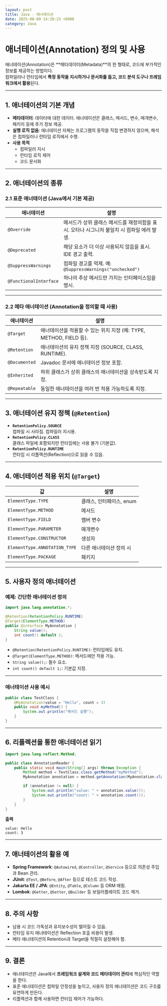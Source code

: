 ```yaml
---
layout: post
title: Java - 애너테이션
date: 2025-08-09 14:20:23 +0900
category: Java
---
```

# 애너테이션(Annotation) 정의 및 사용

애너테이션(Annotation)은 **메타데이터(Metadata)**의 한 형태로, 코드에 부가적인 정보를 제공하는 방법이다.  
컴파일러나 런타임에서 **특정 동작을 지시하거나 문서화를 돕고, 코드 분석 도구나 프레임워크에서 활용**된다.

---

## 1. 애너테이션의 기본 개념

- **메타데이터**: 데이터에 대한 데이터. 애너테이션은 클래스, 메서드, 변수, 매개변수, 패키지 등에 추가 정보 제공.
- **실행 로직 없음**: 애너테이션 자체는 프로그램의 동작을 직접 변경하지 않으며, 해석은 컴파일러나 런타임 로직에서 수행.
- **사용 목적**
  - 컴파일러 지시
  - 런타임 로직 제어
  - 코드 문서화

---

## 2. 애너테이션의 종류

### 2.1 표준 애너테이션 (Java에서 기본 제공)
| 애너테이션         | 설명 |
|-------------------|------|
| `@Override`       | 메서드가 상위 클래스 메서드를 재정의함을 표시. 오타나 시그니처 불일치 시 컴파일 에러 발생. |
| `@Deprecated`     | 해당 요소가 더 이상 사용되지 않음을 표시. IDE 경고 출력. |
| `@SuppressWarnings` | 컴파일 경고를 억제. 예: `@SuppressWarnings("unchecked")` |
| `@FunctionalInterface` | 하나의 추상 메서드만 가지는 인터페이스임을 명시. |

---

### 2.2 메타 애너테이션 (Annotation을 정의할 때 사용)
| 애너테이션             | 설명 |
|-----------------------|------|
| `@Target`             | 애너테이션을 적용할 수 있는 위치 지정 (예: TYPE, METHOD, FIELD 등). |
| `@Retention`          | 애너테이션의 유지 정책 지정 (SOURCE, CLASS, RUNTIME). |
| `@Documented`         | Javadoc 문서에 애너테이션 정보 포함. |
| `@Inherited`          | 하위 클래스가 상위 클래스의 애너테이션을 상속받도록 지정. |
| `@Repeatable`         | 동일한 애너테이션을 여러 번 적용 가능하도록 지정. |

---

## 3. 애너테이션 유지 정책 (`@Retention`)

- **`RetentionPolicy.SOURCE`**  
  컴파일 시 사라짐. 컴파일러 지시용.
- **`RetentionPolicy.CLASS`**  
  클래스 파일에 포함되지만 런타임에는 사용 불가 (기본값).
- **`RetentionPolicy.RUNTIME`**  
  런타임 시 리플렉션(Reflection)으로 읽을 수 있음.

---

## 4. 애너테이션 적용 위치 (`@Target`)

| 값               | 설명 |
|------------------|------|
| `ElementType.TYPE`       | 클래스, 인터페이스, enum |
| `ElementType.METHOD`     | 메서드 |
| `ElementType.FIELD`      | 멤버 변수 |
| `ElementType.PARAMETER`  | 매개변수 |
| `ElementType.CONSTRUCTOR`| 생성자 |
| `ElementType.ANNOTATION_TYPE` | 다른 애너테이션 정의 시 |
| `ElementType.PACKAGE`    | 패키지 |

---

## 5. 사용자 정의 애너테이션

### 예제: 간단한 애너테이션 정의
```java
import java.lang.annotation.*;

@Retention(RetentionPolicy.RUNTIME)
@Target(ElementType.METHOD)
public @interface MyAnnotation {
    String value();
    int count() default 1;
}
```

- `@Retention(RetentionPolicy.RUNTIME)`: 런타임에도 유지.
- `@Target(ElementType.METHOD)`: 메서드에만 적용 가능.
- `String value();`: 필수 요소.
- `int count() default 1;`: 기본값 지정.

---

### 애너테이션 사용 예시
```java
public class TestClass {
    @MyAnnotation(value = "Hello", count = 3)
    public void myMethod() {
        System.out.println("메서드 실행");
    }
}
```

---

## 6. 리플렉션을 통한 애너테이션 읽기
```java
import java.lang.reflect.Method;

public class AnnotationReader {
    public static void main(String[] args) throws Exception {
        Method method = TestClass.class.getMethod("myMethod");
        MyAnnotation annotation = method.getAnnotation(MyAnnotation.class);

        if (annotation != null) {
            System.out.println("value: " + annotation.value());
            System.out.println("count: " + annotation.count());
        }
    }
}
```
**출력**
```
value: Hello
count: 3
```

---

## 7. 애너테이션의 활용 예

- **Spring Framework**: `@Autowired`, `@Controller`, `@Service` 등으로 의존성 주입과 Bean 관리.
- **JUnit**: `@Test`, `@Before`, `@After` 등으로 테스트 코드 작성.
- **Jakarta EE / JPA**: `@Entity`, `@Table`, `@Column` 등 ORM 매핑.
- **Lombok**: `@Getter`, `@Setter`, `@Builder` 등 보일러플레이트 코드 제거.

---

## 8. 주의 사항

- 남용 시 코드 가독성과 유지보수성이 떨어질 수 있음.
- 런타임 유지 애너테이션은 Reflection 호출 비용이 발생.
- 메타 애너테이션의 Retention과 Target을 적절히 설정해야 함.

---

## 9. 결론

- 애너테이션은 Java에서 **프레임워크 설계와 코드 메타데이터 관리**에 핵심적인 역할을 한다.
- 표준 애너테이션은 컴파일 안정성을 높이고, 사용자 정의 애너테이션은 코드 구조를 유연하게 만든다.
- 리플렉션과 함께 사용하면 런타임 제어가 가능하다.